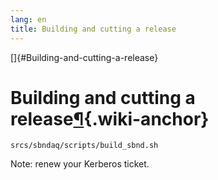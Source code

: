 ```yaml
---
lang: en
title: Building and cutting a release
---
```


[]{#Building-and-cutting-a-release}

Building and cutting a release[¶](#Building-and-cutting-a-release){.wiki-anchor}
================================================================================

    srcs/sbndaq/scripts/build_sbnd.sh

Note: renew your Kerberos ticket.
